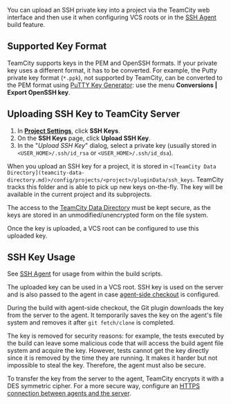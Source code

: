 [//]: # (title: SSH Keys Management)
[//]: # (auxiliary-id: SSH Keys Management)

You can upload an SSH private key into a project via the TeamCity web interface and then use it when configuring VCS roots or in the [SSH Agent](ssh-agent.md) build feature.

## Supported Key Format

TeamCity supports keys in the PEM and OpenSSH formats. If your private key uses a different format, it has to be converted. For example, the Putty private key format (`*.ppk`), not supported by TeamCity, can be converted to the PEM format using [PuTTY Key Generator](https://www.puttygen.com/): use the menu  __Conversions | Export OpenSSH key__.

## Uploading SSH Key to TeamCity Server

1. In __[Project Settings](creating-and-editing-projects.md#Managing+Project)__, click __SSH Keys__. 
2. On the __SSH Keys__ page, click __Upload SSH Key__.
3. In the "_Upload SSH Key_" dialog, select a private key (usually stored in `<USER_HOME>/.ssh/id_rsa` or `<USER_HOME>/.ssh/id_dsa`).

When you upload an SSH key for a project, it is stored in `<[TeamCity Data Directory](teamcity-data-directory.md)>/config/projects/<project>/pluginData/ssh_keys`. TeamCity tracks this folder and is able to pick up new keys on-the-fly. The key will be available in the current project and its subprojects.

<note>

The access to the [TeamCity Data Directory](teamcity-data-directory.md) must be kept secure, as the keys are stored in an unmodified/unencrypted form on the file system.
</note>

Once the key is uploaded, a VCS root can be configured to use this uploaded key.

## SSH Key Usage

See [SSH Agent](ssh-agent.md) for usage from within the build scripts.

The uploaded key can be used in a VCS root. SSH key is used on the server and is also passed to the agent in case [agent-side checkout](vcs-checkout-mode.md#agent-checkout) is configured.

During the build with agent-side checkout, the Git plugin downloads the key from the server to the agent. It temporarily saves the key on the agent's file system and removes it after `git fetch/clone` is completed.

<note>

The key is removed for security reasons: for example, the tests executed by the build can leave some malicious code that will access the build agent file system and acquire the key. However, tests cannot get the key directly since it is removed by the time they are running. It makes it harder but not impossible to steal the key. Therefore, the agent must also be secure.
</note>

To transfer the key from the server to the agent, TeamCity encrypts it with a DES symmetric cipher. For a more secure way, configure an [HTTPS connection between agents and the server](using-https-to-access-teamcity-server.md).
